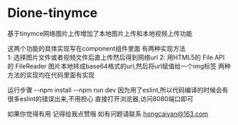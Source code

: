 # Dione-tinymce
基于tinymce网络图片上传增加了本地图片上传和本地视频上传功能


这两个功能的具体实现写在component组件里面
有两种实现方法  
    1: 选择图片文件或者视频文件后直上传然后得到网络url
    2: 用HTML5的 File API 的 FileReader 图片本地转成base64格式的url,然后将url赋值给一个img标签
两种方法的实现均在代码里面有实现


运行步骤
    --npm  install 
    --npm  run  dev
    因为用了eslint,所以代码编译的时候会有很多eslint的错误出来,不用担心 
    直接打开浏览器,访问8080端口即可


如果你觉得有用 记得给我点赞哦
    如有问题请联系 hongcaiyan@163.com

    

